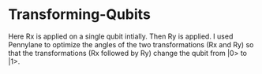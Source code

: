 # Transforming-Qubits
Here Rx is applied on a single qubit intially. Then Ry is applied. I used Pennylane to optimize the angles of the two transformations (Rx and Ry) so that the transformations (Rx followed by Ry) change the qubit from |0> to |1>. 
